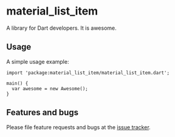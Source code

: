 # material_list_item

A library for Dart developers. It is awesome.

## Usage

A simple usage example:

    import 'package:material_list_item/material_list_item.dart';

    main() {
      var awesome = new Awesome();
    }

## Features and bugs

Please file feature requests and bugs at the [issue tracker][tracker].

[tracker]: http://example.com/issues/replaceme
